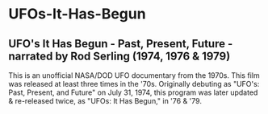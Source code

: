 # UFOs-It-Has-Begun

## UFO's It Has Begun - Past, Present, Future - narrated by Rod Serling (1974, 1976 & 1979)

<p>This is an unofficial NASA/DOD UFO documentary from the 1970s. This film was released at least three 
times in the '70s. Originally debuting as "UFO's: Past, Present, and Future" on July 31, 1974, this 
program was later updated & re-released twice, as "UFOs: It Has Begun," in '76 & '79.</p>

